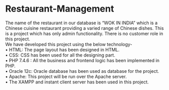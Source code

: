 # Restaurant-Management
The name of the restaurant in our database is “WOK IN INDIA” which is a Chinese cuisine restaurant providing a varied range of Chinese dishes. This is a project which has only admin functionality. There is no customer role in this project.  <br />
We have developed this project using the below technology- <br />
•	HTML: The page layout has been designed in HTML. <br />
•	CSS: CSS has been used for all the designing part. <br />
•	PHP 7.4.6 : All the business and frontend logic has been implemented in PHP. <br />
•	Oracle 12c: Oracle database has been used as database for the project. <br />
•	Apache: This project will be run over the Apache server. <br />
•	The XAMPP and instant client server has been used in this project. 
